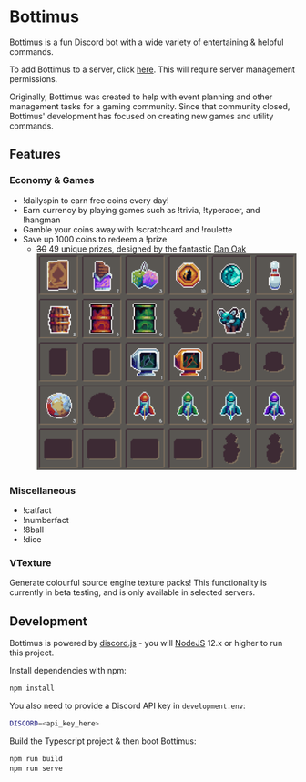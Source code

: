 # Bottimus

Bottimus is a fun Discord bot with a wide variety of entertaining & helpful commands.

To add Bottimus to a server, click [here](https://discordapp.com/oauth2/authorize?client_id=309977253222023169&scope=bot&permissions=388160). This will require server management permissions.

Originally, Bottimus was created to help with event planning and other management tasks for a gaming community. Since that community closed, Bottimus' development has focused on creating new games and utility commands.

## Features

### Economy & Games

- !dailyspin to earn free coins every day!
- Earn currency by playing games such as !trivia, !typeracer, and !hangman
- Gamble your coins away with !scratchcard and !roulette
- Save up 1000 coins to redeem a !prize
  - ~~30~~ 49 unique prizes, designed by the fantastic [Dan Oak](https://danoakart.com/)
    ![Inventory](https://raw.githubusercontent.com/rafraser/bottimus/master/img/example/inventory.png)

### Miscellaneous

- !catfact
- !numberfact
- !8ball
- !dice

### VTexture

Generate colourful source engine texture packs! This functionality is currently in beta testing, and is only available in selected servers.

## Development

Bottimus is powered by [discord.js](https://discord.js.org/#/) - you will [NodeJS](https://nodejs.org/en/) 12.x or higher to run this project.

Install dependencies with npm:

```bash
npm install
```

You also need to provide a Discord API key in `development.env`:

```bash
DISCORD=<api_key_here>
```

Build the Typescript project & then boot Bottimus:

```bash
npm run build
npm run serve
```
